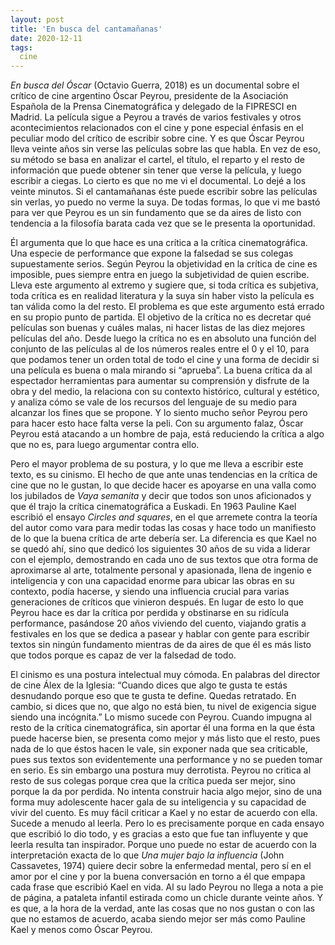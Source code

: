 ```yaml
---
layout: post
title: 'En busca del cantamañanas'
date: 2020-12-11
tags:
  cine
---
```

*En busca del Óscar* (Octavio Guerra, 2018) es un documental sobre el crítico de cine argentino Óscar Peyrou, presidente de la Asociación Española de la Prensa Cinematográfica y delegado de la FIPRESCI en Madrid. La película sigue a Peyrou a través de varios festivales y otros acontecimientos relacionados con el cine y pone especial énfasis en el peculiar modo del crítico de escribir sobre cine. Y es que Óscar Peyrou lleva veinte años sin verse las películas sobre las que habla. En vez de eso, su método se basa en analizar el cartel, el título, el reparto y el resto de información que puede obtener sin tener que verse la película, y luego escribir a ciegas. Lo cierto es que no me vi el documental. Lo dejé a los veinte minutos. Si el cantamañanas éste puede escribir sobre las películas sin verlas, yo puedo no verme la suya. De todas formas, lo que vi me bastó para ver que Peyrou es un sin fundamento que se da aires de listo con tendencia a la filosofía barata cada vez que se le presenta la oportunidad.

Él argumenta que lo que hace es una crítica a la crítica cinematográfica. Una especie de performance que expone la falsedad se sus colegas supuestamente serios. Según Peyrou la objetividad en la crítica de cine es imposible, pues siempre entra en juego la subjetividad de quien escribe. Lleva este argumento al extremo y sugiere que, si toda crítica es subjetiva, toda crítica es en realidad literatura y la suya sin haber visto la película es tan válida como la del resto. El problema es que este argumento está errado en su propio punto de partida. El objetivo de la crítica no es decretar qué películas son buenas y cuáles malas, ni hacer listas de las diez mejores películas del año. Desde luego la crítica no es en absoluto una función del conjunto de las películas al de los números reales entre el 0 y el 10, para que podamos tener un orden total de todo el cine y una forma de decidir si una película es buena o mala mirando si “aprueba”. La buena crítica da al espectador herramientas para aumentar su comprensión y disfrute de la obra y del medio, la relaciona con su contexto histórico, cultural y estético, y analiza cómo se vale de los recursos del lenguaje de su medio para alcanzar los fines que se propone. Y lo siento mucho señor Peyrou pero para hacer esto hace falta verse la peli. Con su argumento falaz, Óscar Peyrou está atacando a un hombre de paja, está reduciendo la crítica a algo que no es, para luego argumentar contra ello.

Pero el mayor problema de su postura, y lo que me lleva a escribir este texto, es su cinismo. El hecho de que ante unas tendencias en la crítica de cine que no le gustan, lo que decide hacer es apoyarse en una valla como los jubilados de *Vaya semanita* y decir que todos son unos aficionados y que él trajo la crítica cinematográfica a Euskadi. En 1963 Pauline Kael escribió el ensayo *Circles and squares*, en el que arremete contra la teoría del autor como vara para medir todas las cosas y hace todo un manifiesto de lo que la buena crítica de arte debería ser. La diferencia es que Kael no se quedó ahí, sino que dedicó los siguientes 30 años de su vida a liderar con el ejemplo, demostrando en cada uno de sus textos que otra forma de aproximarse al arte, totalmente personal y apasionada, llena de ingenio e inteligencia y con una capacidad enorme para ubicar las obras en su contexto, podía hacerse, y siendo una influencia crucial para varias generaciones de críticos que vinieron después. En lugar de esto lo que Peyrou hace es dar la crítica por perdida y obstinarse en su ridícula performance, pasándose 20 años viviendo del cuento, viajando gratis a festivales en los que se dedica a pasear y hablar con gente para escribir textos sin ningún fundamento mientras de da aires de que él es más listo que todos porque es capaz de ver la falsedad de todo.

El cinismo es una postura intelectual muy cómoda. En palabras del director de cine Álex de la Iglesia: “Cuando dices que algo te gusta te estás desnudando porque eso que te gusta te define. Quedas retratado. En cambio, si dices que no, que algo no está bien, tu nivel de exigencia sigue siendo una incógnita.” Lo mismo sucede con Peyrou. Cuando impugna al resto de la crítica cinematográfica, sin aportar él una forma en la que ésta puede hacerse bien, se presenta como mejor y más listo que el resto, pues nada de lo que éstos hacen le vale, sin exponer nada que sea criticable, pues sus textos son evidentemente una performance y no se pueden tomar en serio. Es sin embargo una postura muy derrotista. Peyrou no critica al resto de sus colegas porque crea que la crítica pueda ser mejor, sino porque la da por perdida. No intenta construir hacia algo mejor, sino de una forma muy adolescente hacer gala de su inteligencia y su capacidad de vivir del cuento. Es muy fácil criticar a Kael y no estar de acuerdo con ella. Sucede a menudo al leerla. Pero lo es precisamente porque en cada ensayo que escribió lo dio todo, y es gracias a esto que fue tan influyente y que leerla resulta tan inspirador. Porque uno puede no estar de acuerdo con la interpretación exacta de lo que *Una mujer bajo la influencia* (John Cassavetes, 1974) quiere decir sobre la enfermedad mental, pero sí en el amor por el cine y por la buena conversación en torno a él que empapa cada frase que escribió Kael en vida. Al su lado Peyrou no llega a nota a pie de página, a pataleta infantil estirada como un chicle durante veinte años. Y es que, a la hora de la verdad, ante las cosas que no nos gustan o con las que no estamos de acuerdo, acaba siendo mejor ser más como Pauline Kael y menos como Óscar Peyrou.
